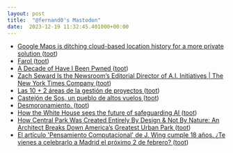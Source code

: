```yaml
---
layout: post
title:  "@fernand0's Mastodon"
date:  2023-12-19 11:32:45.401000+00:00
---
```

*  [Google Maps is ditching cloud-based location history for a more private solution ](https://www.androidpolice.com/google-maps-new-controls-and-location-history-updates) ([toot](https://mastodon.social/@fernand0/111606862013970424))
*  [Farol ](https://www.flickr.com/photos/fernand0/53386824307) ([toot](https://mastodon.social/@fernand0/111606860074797359))
*  [A Decade of Have I Been Pwned ](https://www.troyhunt.com/a-decade-of-have-i-been-pwned) ([toot](https://mastodon.social/@fernand0/111606576351933438))
*  [Zach Seward Is the Newsroom’s Editorial Director of A.I. Initiatives \| The New York Times Company  ](https://www.nytco.com/press/zach-seward-is-the-newsrooms-editorial-director-of-a-i-initiatives/) ([toot](https://mastodon.social/@fernand0/111606408437657825))
*  [Las 10 + 2 áreas de la gestión de proyectos ](https://www.gmv.com/es-es/media/blog/corporativo/las-10-2-areas-de-la-gestion-de-proyecto) ([toot](https://mastodon.social/@fernand0/111604641941378433))
*  [Castejón de Sos, un pueblo de altos vuelos ](https://www.traveler.es/articulos/castejon-de-sos-pueblo-huesca-que-ver-que-hace) ([toot](https://mastodon.social/@fernand0/111602789199058730))
*  [Desmoronamiento. ](https://avecesunafoto.wordpress.com/2023/12/18/desmoronamiento) ([toot](https://mastodon.social/@fernand0/111602768852516965))
*  [How the White House sees the future of safeguarding AI ](https://securityintelligence.com/articles/the-white-house-safeguarding-ai) ([toot](https://mastodon.social/@fernand0/111602629559468394))
*  [How Central Park Was Created Entirely By Design & Not By Nature: An Architect Breaks Down America’s Greatest Urban Park ](https://www.openculture.com/2023/12/how-central-park-was-created-entirely-by-design-not-by-nature.htm) ([toot](https://mastodon.social/@fernand0/111602303809870832))
*  [El artículo 'Pensamiento Computacional' de J. Wing cumple 18 años. ¿Te vienes a celebrarlo a Madrid el próximo 2 de febrero? ](https://programamos.es/el-articulo-pensamiento-computacional-de-j-wing-cumple-18-anos-te-vienes-celebrarlo-a-madrid-el-proximo-2-de-febrero) ([toot](https://mastodon.social/@fernand0/111602174450940469))
